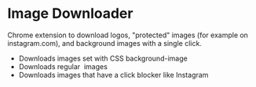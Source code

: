 # Image Downloader
Chrome extension to download logos, "protected" images (for example on instagram.com), and background images with a single click.

* Downloads images set with CSS background-image
* Downloads regular <img> images
* Downloads images that have a click blocker like Instagram
